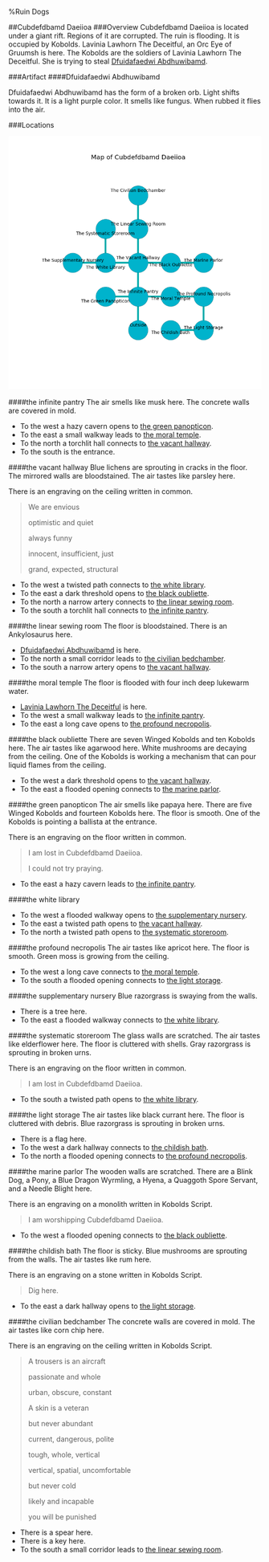 %Ruin Dogs

##Cubdefdbamd Daeiioa
###Overview
Cubdefdbamd Daeiioa is located under a giant rift. Regions of it are corrupted. The ruin is flooding. It is occupied by Kobolds. <a name="Lavinia-Lawhorn-The-Deceitful"></a>Lavinia Lawhorn The Deceitful, an Orc Eye of Gruumsh is here. The Kobolds are the soldiers of Lavinia Lawhorn The Deceitful. She  is trying to steal [Dfuidafaedwi Abdhuwibamd](#Dfuidafaedwi-Abdhuwibamd). 



###Artifact
####<a name="Dfuidafaedwi-Abdhuwibamd"></a>Dfuidafaedwi Abdhuwibamd


Dfuidafaedwi Abdhuwibamd has the form of a broken orb. Light shifts towards it. It is a light purple color. It smells like fungus. When rubbed it flies into the air. 





###Locations


![](../v2/images/Cubdefdbamd-Daeiioa.png)

####<a name="the-infinite-pantry"></a>the infinite pantry
The air smells like musk here. The concrete walls are covered in mold. 



* To the west a hazy cavern opens to [the green panopticon](#the-green-panopticon).
* To the east a small walkway leads to [the moral temple](#the-moral-temple).
* To the north a torchlit hall connects to [the vacant hallway](#the-vacant-hallway).
* To the south is the entrance.


####<a name="the-vacant-hallway"></a>the vacant hallway
Blue lichens are sprouting in cracks in the floor. The mirrored walls are bloodstained. The air tastes like parsley here. 

There is an engraving on the ceiling written in common. 

> We are envious
>
> optimistic and quiet
>
> always funny
>
> innocent, insufficient, just
>
> grand, expected, structural
>


* To the west a twisted path connects to [the white library](#the-white-library).
* To the east a dark threshold opens to [the black oubliette](#the-black-oubliette).
* To the north a narrow artery connects to [the linear sewing room](#the-linear-sewing-room).
* To the south a torchlit hall connects to [the infinite pantry](#the-infinite-pantry).


####<a name="the-linear-sewing-room"></a>the linear sewing room
The floor is bloodstained. There is an Ankylosaurus here. 



* [Dfuidafaedwi Abdhuwibamd](#Dfuidafaedwi-Abdhuwibamd) is here.
* To the north a small corridor leads to [the civilian bedchamber](#the-civilian-bedchamber).
* To the south a narrow artery opens to [the vacant hallway](#the-vacant-hallway).


####<a name="the-moral-temple"></a>the moral temple
The floor is flooded with four inch deep lukewarm water. 



* [Lavinia Lawhorn The Deceitful](#Lavinia-Lawhorn-The-Deceitful) is here.
* To the west a small walkway leads to [the infinite pantry](#the-infinite-pantry).
* To the east a long cave opens to [the profound necropolis](#the-profound-necropolis).


####<a name="the-black-oubliette"></a>the black oubliette
There are seven Winged Kobolds and ten Kobolds here. The air tastes like agarwood here. White mushrooms are decaying from the ceiling. One of the Kobolds is working a mechanism that can pour liquid flames from the ceiling. 



* To the west a dark threshold opens to [the vacant hallway](#the-vacant-hallway).
* To the east a flooded opening connects to [the marine parlor](#the-marine-parlor).


####<a name="the-green-panopticon"></a>the green panopticon
The air smells like papaya here. There are five Winged Kobolds and fourteen Kobolds here. The floor is smooth. One of the Kobolds is pointing a ballista at the entrance. 

There is an engraving on the floor written in common. 

> I am lost in Cubdefdbamd Daeiioa.
>
> I could not try praying.
>


* To the east a hazy cavern leads to [the infinite pantry](#the-infinite-pantry).


####<a name="the-white-library"></a>the white library




* To the west a flooded walkway opens to [the supplementary nursery](#the-supplementary-nursery).
* To the east a twisted path opens to [the vacant hallway](#the-vacant-hallway).
* To the north a twisted path opens to [the systematic storeroom](#the-systematic-storeroom).


####<a name="the-profound-necropolis"></a>the profound necropolis
The air tastes like apricot here. The floor is smooth. Green moss is growing from the ceiling. 



* To the west a long cave connects to [the moral temple](#the-moral-temple).
* To the south a flooded opening connects to [the light storage](#the-light-storage).


####<a name="the-supplementary-nursery"></a>the supplementary nursery
Blue razorgrass is swaying from the walls. 



* There is a tree here.
* To the east a flooded walkway connects to [the white library](#the-white-library).


####<a name="the-systematic-storeroom"></a>the systematic storeroom
The glass walls are scratched. The air tastes like elderflower here. The floor is cluttered with shells. Gray razorgrass is sprouting in broken urns. 

There is an engraving on the floor written in common. 

> I am lost in Cubdefdbamd Daeiioa.
>


* To the south a twisted path opens to [the white library](#the-white-library).


####<a name="the-light-storage"></a>the light storage
The air tastes like black currant here. The floor is cluttered with debris. Blue razorgrass is sprouting in broken urns. 



* There is a flag here.
* To the west a dark hallway connects to [the childish bath](#the-childish-bath).
* To the north a flooded opening connects to [the profound necropolis](#the-profound-necropolis).


####<a name="the-marine-parlor"></a>the marine parlor
The wooden walls are scratched. There are a Blink Dog, a Pony, a Blue Dragon Wyrmling, a Hyena, a Quaggoth Spore Servant, and a Needle Blight here. 

There is an engraving on a monolith written in Kobolds Script. 

> I am worshipping Cubdefdbamd Daeiioa.
>


* To the west a flooded opening connects to [the black oubliette](#the-black-oubliette).


####<a name="the-childish-bath"></a>the childish bath
The floor is sticky. Blue mushrooms are sprouting from the walls. The air tastes like rum here. 

There is an engraving on a stone written in Kobolds Script. 

> Dig here.
>


* To the east a dark hallway opens to [the light storage](#the-light-storage).


####<a name="the-civilian-bedchamber"></a>the civilian bedchamber
The concrete walls are covered in mold. The air tastes like corn chip here. 

There is an engraving on the ceiling written in Kobolds Script. 

> A trousers is an aircraft
>
> passionate and whole
>
> urban, obscure, constant
>
> A skin is a veteran
>
> but never abundant
>
> current, dangerous, polite
>
> tough, whole, vertical
>
> vertical, spatial, uncomfortable
>
> but never cold
>
> likely and incapable
>
> you will be punished
>


* There is a spear here.
* There is a key here.
* To the south a small corridor leads to [the linear sewing room](#the-linear-sewing-room).


